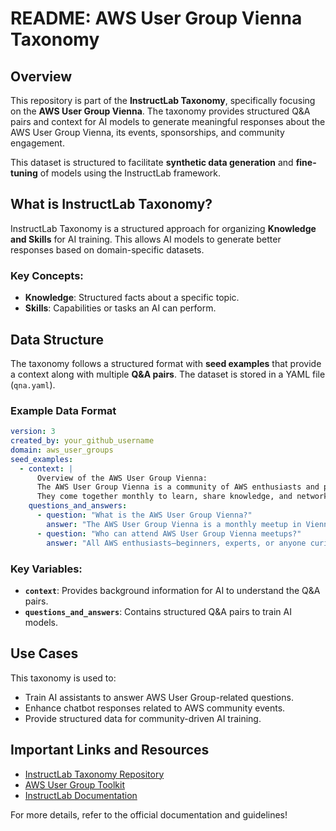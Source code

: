 # README: AWS User Group Vienna Taxonomy

## Overview

This repository is part of the **InstructLab Taxonomy**, specifically focusing on the **AWS User Group Vienna**. The taxonomy provides structured Q&A pairs and context for AI models to generate meaningful responses about the AWS User Group Vienna, its events, sponsorships, and community engagement.

This dataset is structured to facilitate **synthetic data generation** and **fine-tuning** of models using the InstructLab framework.

## What is InstructLab Taxonomy?

InstructLab Taxonomy is a structured approach for organizing **Knowledge and Skills** for AI training. This allows AI models to generate better responses based on domain-specific datasets.

### Key Concepts:
- **Knowledge**: Structured facts about a specific topic.
- **Skills**: Capabilities or tasks an AI can perform.

## Data Structure

The taxonomy follows a structured format with **seed examples** that provide a context along with multiple **Q&A pairs**. The dataset is stored in a YAML file (`qna.yaml`).

### Example Data Format
```yaml
version: 3
created_by: your_github_username
domain: aws_user_groups
seed_examples:
  - context: |
      Overview of the AWS User Group Vienna:
      The AWS User Group Vienna is a community of AWS enthusiasts and professionals in Austria.
      They come together monthly to learn, share knowledge, and network around AWS topics.
    questions_and_answers:
      - question: "What is the AWS User Group Vienna?"
        answer: "The AWS User Group Vienna is a monthly meetup in Vienna for anyone interested in learning and sharing knowledge about AWS."
      - question: "Who can attend AWS User Group Vienna meetups?"
        answer: "All AWS enthusiasts—beginners, experts, or anyone curious about AWS—are welcome at the AWS User Group Vienna events."
```

### Key Variables:
- **`context`**: Provides background information for AI to understand the Q&A pairs.
- **`questions_and_answers`**: Contains structured Q&A pairs to train AI models.

## Use Cases
This taxonomy is used to:
- Train AI assistants to answer AWS User Group-related questions.
- Enhance chatbot responses related to AWS community events.
- Provide structured data for community-driven AI training.

## Important Links and Resources
- [InstructLab Taxonomy Repository](https://github.com/instructlab/taxonomy)
- [AWS User Group Toolkit](https://github.com/aws-user-group-toolkit)
- [InstructLab Documentation](https://docs.instructlab.ai/)

For more details, refer to the official documentation and guidelines!

